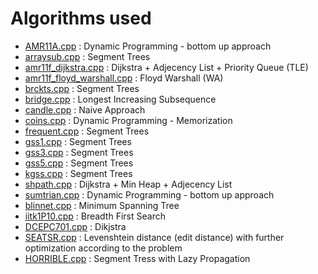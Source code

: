 Algorithms used
====

* [AMR11A.cpp](https://github.com/omerjerk/spoj/blob/master/AMR11A.cpp) : Dynamic Programming - bottom up approach
* [arraysub.cpp](https://github.com/omerjerk/spoj/blob/master/arraysub.cpp) : Segment Trees
* [amr11f_dijkstra.cpp](https://github.com/omerjerk/spoj/blob/master/amr11f_dijkstra.cpp) : Dijkstra + Adjecency List + Priority Queue (TLE)
* [amr11f_floyd_warshall.cpp](https://github.com/omerjerk/spoj/blob/master/amr11f_floyd_warshall.cpp) : Floyd Warshall (WA)
* [brckts.cpp](https://github.com/omerjerk/spoj/blob/master/brckts.cpp) : Segment Trees
* [bridge.cpp](https://github.com/omerjerk/spoj/blob/master/bridge.cpp) : Longest Increasing Subsequence
* [candle.cpp](https://github.com/omerjerk/spoj/blob/master/candle.cpp) : Naive Approach
* [coins.cpp](https://github.com/omerjerk/spoj/blob/master/coins.cpp) : Dynamic Programming - Memorization
* [frequent.cpp](https://github.com/omerjerk/spoj/blob/master/frequent.cpp) : Segment Trees
* [gss1.cpp](https://github.com/omerjerk/spoj/blob/master/gss1.cpp) : Segment Trees
* [gss3.cpp](https://github.com/omerjerk/spoj/blob/master/gss3.cpp) : Segment Trees
* [gss5.cpp](https://github.com/omerjerk/spoj/blob/master/gss5.cpp) : Segment Trees
* [kgss.cpp](https://github.com/omerjerk/spoj/blob/master/kgss.cpp) : Segment Trees
* [shpath.cpp](https://github.com/omerjerk/spoj/blob/master/shpath.cpp) : Dijkstra + Min Heap + Adjecency List
* [sumtrian.cpp](https://github.com/omerjerk/spoj/blob/master/sumtrian.cpp) : Dynamic Programming - bottom up approach
* [blinnet.cpp](https://github.com/omerjerk/spoj/blob/master/blinnet.cpp) : Minimum Spanning Tree
* [iitk1P10.cpp](https://github.com/omerjerk/spoj/blob/master/iitk1P10.cpp) : Breadth First Search
* [DCEPC701.cpp](https://github.com/omerjerk/spoj/blob/master/DCEPC701.cpp) : Dikjstra
* [SEATSR.cpp](https://github.com/omerjerk/spoj/blob/master/SEATSR.cpp) : Levenshtein distance (edit distance) with further optimization according to the problem
* [HORRIBLE.cpp](https://github.com/omerjerk/spoj/blob/master/HORRIBLE.cpp) : Segment Tress with Lazy Propagation